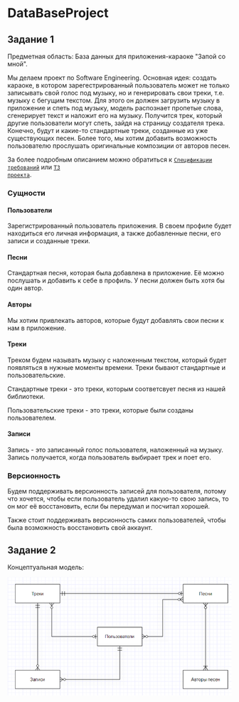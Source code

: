 # DataBaseProject

## Задание 1

Предметная область: База данных для приложения-караоке "Запой со мной".

Мы делаем проект по Software Engineering. Основная идея: создать караоке, в котором зарегестрированный пользователь
может не только записывать свой голос под музыку, но и генерировать свои треки, т.е. музыку с бегущим текстом.
Для этого он должен загрузить музыку в приложение и спеть под музыку, модель распознает пропетые слова, 
сгенерирует текст и наложит его на музыку.
Получится трек, который другие пользователи могут спеть, зайдя на страницу создателя трека.
Конечно, будут и какие-то стандартные треки, созданные из уже существующих песен.
Более того, мы хотим добавить возможность пользователю прослушать оригинальные композиции от авторов песен.

За более подробным описанием можно обратиться к 
<code>[Спецификации требований](https://docs.google.com/document/d/19rmqPeE_7kSkOcWvpBJP1fSLNIVBmXw5WYThOr7Tbic/edit)</code>
или <code>[ТЗ проекта](https://docs.google.com/document/d/1ZGVdoETa7iDMn82bfFIscV_04XExeuwHAy9fsHMKExU/edit)</code>.

### Сущности

#### Пользователи
Зарегистрированный пользователь приложения. В своем профиле будет находиться его личная информация, а также добавленные песни,
его записи и созданные треки.

#### Песни
Стандартная песня, которая была добавлена в приложение. Её можно послушать и добавить к себе в профиль.
У песни должен быть хотя бы один автор.

#### Авторы
Мы хотим привлекать авторов, которые будут добавлять свои песни к нам в приложение.

#### Треки
Треком будем называть музыку с наложенным текстом, который будет появляться в нужные моменты времени. Треки бывают стандартные и пользовательские.

Стандартные треки - это треки, которым соответсвует песня из нашей библиотеки.

Пользовательские треки - это треки, которые были созданы пользователем.

#### Записи
Запись - это записанный голос пользователя, наложенный на музыку. Запись получается, когда пользователь выбирает трек и поет его.

### Версионность

Будем поддерживать версионность записей для пользователя, потому что хочется, чтобы если пользователь удалил какую-то свою запись,
то он мог её восстановить, если бы передумал и посчитал хорошей.

Также стоит поддерживать версионность самих пользователей, чтобы была возможность восстановить свой аккаунт.

## Задание 2

Концептуальная модель:

![image info](./Concept_model.png)